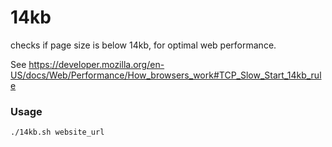 # 14kb
checks if page size is below 14kb, for optimal web performance.

See https://developer.mozilla.org/en-US/docs/Web/Performance/How_browsers_work#TCP_Slow_Start_14kb_rule

### Usage

```bash
./14kb.sh website_url
```
